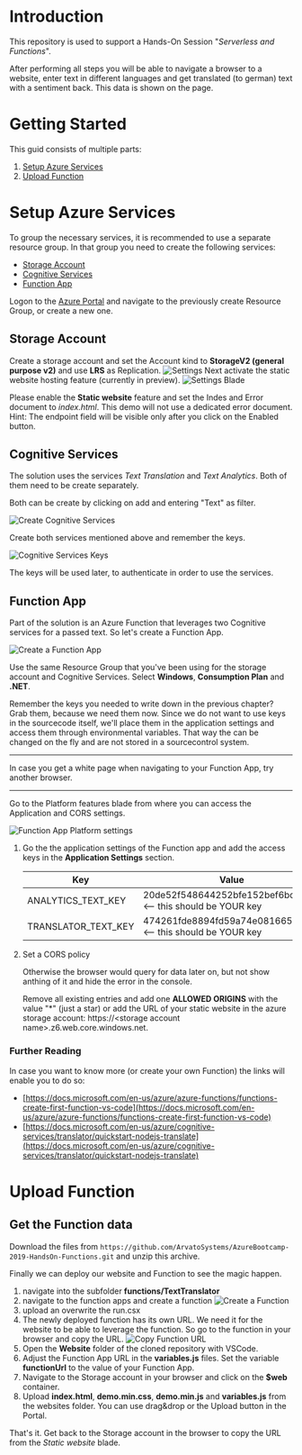 # Introduction 
This repository is used to support a Hands-On Session "*Serverless and Functions*".

After performing all steps you will be able to navigate a browser to a website, enter text in different languages and get translated (to german) text with a sentiment back. This data is shown on the page.

# Getting Started
This guid consists of multiple parts:
1.	[Setup Azure Services](#Setup-Azure-Services)
2.	[Upload Function](#Upload-Function)

# Setup Azure Services
To group the necessary services, it is recommended to use a separate resource group. In that group you need to create the following services:

- [Storage Account](#Storage-Account)
- [Cognitive Services](#Cognitive-Services)
- [Function App](#Function-App)

Logon to the [Azure Portal](https://portal.azure.com) and navigate to the previously create Resource Group, or create a new one.

## Storage Account
Create a storage account and set the Account kind to **StorageV2 (general purpose v2)** and use **LRS** as Replication. 
![Settings](images/storageacc.png "Settings")
Next activate the static website hosting feature (currently in preview).
![Settings Blade](images/staticWebsite.png "Settings Blade")

Please enable the **Static website** feature and set the Indes and Error document to *index.html*. This demo will not use a dedicated error document. Hint: The endpoint field will be visible only after you click on the Enabled button.

## Cognitive Services
The solution uses the services *Text Translation* and *Text Analytics*. Both of them need to be create separately.

Both can be create by clicking on add and entering "Text" as filter.

![Create Cognitive Services](images/CocnitiveServices.png "Create Cognitive Services")

Create both services mentioned above and remember the keys.

![Cognitive Services Keys](images/CocnitiveServiceKey.png "Cognitive Services Keys")

The keys will be used later, to authenticate in order to use the services.

## Function App
Part of the solution is an Azure Function that leverages two Cognitive services for a passed text.
So let's create a Function App.

![Create a Function App](images/Function.png "Create a Function App")

Use the same Resource Group that you've been using for the storage account and Cognitive Services. Select **Windows**, **Consumption Plan** and **.NET**. 

Remember the keys you needed to write down in the previous chapter? Grab them, because we need them now.
Since we do not want to use keys in the sourcecode itself, we'll place them in the application settings and access them through environmental variables. That way the can be changed on the fly and are not stored in a sourcecontrol system.

---
In case you get a white page when navigating to your Function App, try another browser.
***

Go to the Platform features blade from where you can access the Application and CORS settings.

![Function App Platform settings](images/functionCors.png "Function App Platform settings")

1. Go the the application settings of the Function app and add the access keys in the **Application Settings** section.

   | Key | Value |
   | --- | ----- |
   | ANALYTICS_TEXT_KEY | 20de52f548644252bfe152bef6bce675 <-- this should be YOUR key |
   | TRANSLATOR_TEXT_KEY | 474261fde8894fd59a74e081665a30b2 <-- this should be YOUR key |

2. Set a CORS policy

   Otherwise the browser would query for data later on, but not show anthing of it and hide the error in the console.

   Remove all existing entries and add one **ALLOWED ORIGINS** with the value "*" (just a star) or add the URL of your static website in the azure storage account: https://\<storage account name>.z6.web.core.windows.net.

### Further Reading ###
In case you want to know more (or create your own Function) the links will enable you to do so: 
- [https://docs.microsoft.com/en-us/azure/azure-functions/functions-create-first-function-vs-code](https://docs.microsoft.com/en-us/azure/azure-functions/functions-create-first-function-vs-code)
- [https://docs.microsoft.com/en-us/azure/cognitive-services/translator/quickstart-nodejs-translate](https://docs.microsoft.com/en-us/azure/cognitive-services/translator/quickstart-nodejs-translate)

# Upload Function

## Get the Function data
Download the files from ```https://github.com/ArvatoSystems/AzureBootcamp-2019-HandsOn-Functions.git``` and unzip this archive.

Finally we can deploy our website and Function to see the magic happen.

1. navigate into the subfolder **functions/TextTranslator**
2. navigate to the function apps and create a function
![Create a Function](images/HTTPFuntion.png "Create a Function")
3. upload an overwrite the run.csx
4. The newly deployed function has its own URL. We need it for the website to be able to leverage the function. So go to the function in your browser and copy the URL.
    ![Copy Function URL](images/FunctionCode.png "Copy Function URL")
5. Open the **Website** folder of the cloned repository with VSCode.
6. Adjust the Function App URL in the **variables.js** files. Set the variable **functionUrl** to the value of your Function App.
7. Navigate to the Storage account in your browser and click on the **$web** container.
8. Upload **index.html**, **demo.min.css**, **demo.min.js** and **variables.js** from the websites folder. You can use drag&drop or the Upload button in the Portal.

That's it. Get back to the Storage account in the browser to copy the URL from the *Static website* blade.

